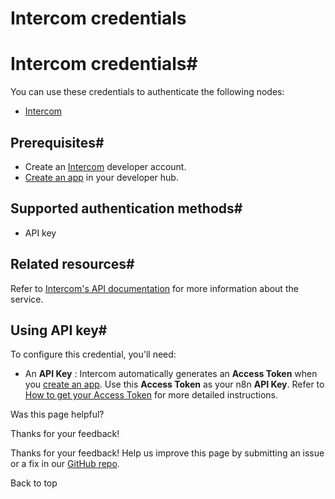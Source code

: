 # Intercom credentials

[ ](https://github.com/n8n-io/n8n-docs/edit/main/docs/integrations/builtin/credentials/intercom.md "Edit this page")

# Intercom credentials#

You can use these credentials to authenticate the following nodes:

  * [Intercom](../../app-nodes/n8n-nodes-base.intercom/)



## Prerequisites#

  * Create an [Intercom](https://www.intercom.com/) developer account.
  * [Create an app](https://developers.intercom.com/docs/build-an-integration/learn-more/authentication/) in your developer hub.



## Supported authentication methods#

  * API key



## Related resources#

Refer to [Intercom's API documentation](https://developers.intercom.com/docs/references/introduction/) for more information about the service.

## Using API key#

To configure this credential, you'll need:

  * An **API Key** : Intercom automatically generates an **Access Token** when you [create an app](https://developers.intercom.com/docs/build-an-integration/learn-more/authentication/). Use this **Access Token** as your n8n **API Key**. Refer to [How to get your Access Token](https://developers.intercom.com/docs/build-an-integration/learn-more/authentication/#how-to-get-your-access-token) for more detailed instructions. 

Was this page helpful? 

Thanks for your feedback! 

Thanks for your feedback! Help us improve this page by submitting an issue or a fix in our [GitHub repo](https://github.com/n8n-io/n8n-docs). 

Back to top 

